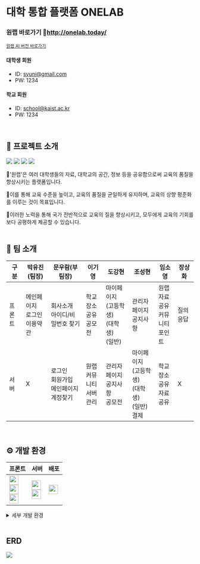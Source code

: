 # 대학 통합 플랫폼 **ONELAB**  
### 원랩 바로가기 🔗http://onelab.today/ 
<sub><a href="https://github.com/SOYOUNGdev/project_onelab_AI">원랩 AI 버전 바로가기</a></sub>
#### 대학생 회원
- ID: syuni@gmail.com
- PW: 1234
  
#### 학교 회원
- ID: school@kaist.ac.kr
- PW: 1234

<br>

## 📢 프로젝트 소개
<img src="https://github.com/SOYOUNGdev/project-data_analysis/assets/115638411/ee942bde-9209-4d06-bc9d-bde0ac8b275f">
<img src="https://github.com/SOYOUNGdev/project-data_analysis/assets/115638411/397544d5-aa49-4030-8e44-913b16680e53">
<img src="https://github.com/SOYOUNGdev/project-data_analysis/assets/115638411/7b8ae58b-4e1d-47e7-9d9a-a06a21cd8be7">
<img src="https://github.com/SOYOUNGdev/project-data_analysis/assets/115638411/49cc9e8d-ef24-4189-bd65-3949a67ccd62">
  
📍'원랩'은 여러 대학생들의 자료, 대학교의 공간, 정보 등을 공유함으로써 교육의 품질을 향상시키는 플랫폼입니다.  
  
📍이를 통해 교육 수준을 높이고, 교육의 품질을 균일하게 유지하며, 교육의 상향 평준화를 이루는 것이 목표입니다.  
  
📍이러한 노력을 통해 국가 전반적으로 교육의 질을 향상시키고, 모두에게 교육의 기회를 보다 공평하게 제공할 수 있습니다.  
<br>

## 🤝 팀 소개
|구분|박유진(팀장)|문우람(부팀장)|이기영|도강현|조성현|임소영|장상화|
|-------|-------|-------|-------|-------|-------|-------|-------|
|프론트|메인페이지<br>로그인<br>이용약관|회사소개<br>아이디/비밀번호 찾기|학교<br>장소공유<br>공모전|마이페이지<br>(고등학생)<br>(대학생)<br>(일반)|관리자 페이지<br>공지사항|원랩<br>자료공유<br>커뮤니티<br>포인트<br>|질의응답|
|서버|X|로그인<br>회원가입<br>메인페이지<br>계정찾기|원랩<br>커뮤니티<br>서버 관리|관리자 페이지<br>공지사항<br>공모전<br>|마이페이지<br>(고등학생)<br>(대학생)<br>(일반)<br>결제|학교<br>장소공유<br>자료공유<br>|X|
<br>


## ⚙️ 개발 환경
|프론트|서버|배포|
|------|---|---|
|<img src="https://img.shields.io/badge/HTML-E34F26.svg?style=flat&logo=html5&logoColor=white" style="height:25px"> <br> <img src="https://img.shields.io/badge/CSS-1572B6.svg?style=flat&logo=css3&logoColor=white" style="height:25px"> <br> <img src="https://img.shields.io/badge/JavaScript-F7DF1E.svg?style=flat&logo=javascript&logoColor=white" style="height:25px">|<img src="https://img.shields.io/badge/Django-092E20.svg?style=flat&logo=django&logoColor=yellow" style="height:25px"> <br> <img src="https://img.shields.io/badge/Python-3776AB.svg?style=flat&logo=python&logoColor=yellow" style="height:25px"> <br>|<img src="https://img.shields.io/badge/Amazon-232F3E.svg?style=flat&logo=amazonaws&logoColor=orange" style="height:25px"> 

<details>
  <summary>세부 개발 환경</summary>
  - MySQL<br>  
  - PyCharm<br>  
  - GitHub<br>  
  - Slack<br>  
</details>

<br>

## ERD
<img src="https://github.com/SOYOUNGdev/project-data_analysis/assets/115638411/6d08b345-9dc8-42c9-86a2-81887f2214ef">

